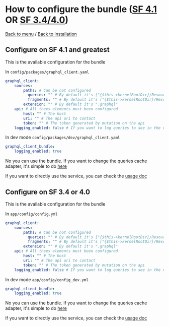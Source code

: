 How to configure the bundle ([SF 4.1](#configure-on-sf-4.1-and-greatest) OR [SF 3.4/4.0](#configure-on-sf-3.4-or-4.0)) 
===========================

[Back to menu](../README.md) / [Back to installation](./bundle-installation.md)

## Configure on SF 4.1 and greatest

This is the available configuration for the bundle

In `config/packages/graphql_client.yaml`
```yaml
graphql_client:
    sources:
        paths: # Can be not configured
          queries: "" # By default it's ["{$this->kernelRootDir}/Resources/graphql/queries"]
          fragments: "" # By default it's ["{$this->kernelRootDir}/Resources/graphql/fragments"]
        extension: "" # By default it's ".graphql"
    api: # All thees elements must been configured 
        host: "" # The host
        uri: "" # The api uri to contact
        token: "" # The token generated by mutation on the api
    logging_enabled: false # If you want to log queries to see in the debug toolbar
```

In dev mode `config/packages/dev/graphql_client.yaml`
```yaml
graphql_client_bundle:
    logging_enabled: true
```

No you can use the bundle. If you want to change the queries cache adapter, 
it's simple to do [here](./bundle-query-service.md)

If you want to directly use the service, you can check the [usage doc](./bundle-usage.md)

## Configure on SF 3.4 or 4.0

This is the available configuration for the bundle

In `app/config/config.yml`
```yaml
graphql_client:
    sources:
        paths: # Can be not configured
          queries: "" # By default it's ["{$this->kernelRootDir}/Resources/graphql/queries"]
          fragments: "" # By default it's ["{$this->kernelRootDir}/Resources/graphql/fragments"]
        extension: "" # By default it's ".graphql"
    api: # All thees elements must been configured 
        host: "" # The host
        uri: "" # The api uri to contact
        token: "" # The token generated by mutation on the api
    logging_enabled: false # If you want to log queries to see in the debug toolbar
```

In dev mode `app/config/config_dev.yml`
```yaml
graphql_client_bundle:
    logging_enabled: true
```

No you can use the bundle. If you want to change the queries cache adapter, 
it's simple to do [here](./bundle-query-service.md)

If you want to directly use the service, you can check the [usage doc](./bundle-usage.md)
